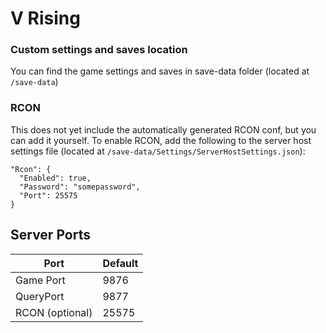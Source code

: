 # V Rising

### Custom settings and saves location

You can find the game settings and saves in save-data folder (located at `/save-data`)

### RCON

This does not yet include the automatically generated RCON conf, but you can add it yourself.
To enable RCON, add the following to the server host settings file (located at `/save-data/Settings/ServerHostSettings.json`):
```
"Rcon": {
  "Enabled": true,
  "Password": "somepassword",
  "Port": 25575
}
```

## Server Ports

| Port            | Default |
| --------------- | ------- |
| Game Port       | 9876    |
| QueryPort       | 9877    |
| RCON (optional) | 25575   |
